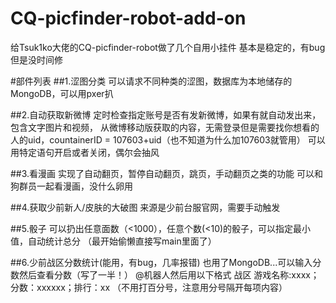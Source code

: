 # CQ-picfinder-robot-add-on

给Tsuk1ko大佬的CQ-picfinder-robot做了几个自用小挂件
基本是稳定的，有bug但是没时间修


#部件列表
##1.涩图分类
可以请求不同种类的涩图，数据库为本地储存的MongoDB，可以用pxer扒

##2.自动获取新微博
定时检查指定账号是否有发新微博，如果有就自动发出来，包含文字图片和视频，
从微博移动版获取的内容，无需登录但是需要找你想看的人的uid，countainerID = 107603+uid（也不知道为什么加107603就管用）
可以用特定语句开启或者关闭，偶尔会抽风

##3.看漫画
实现了自动翻页，暂停自动翻页，跳页，手动翻页之类的功能
可以和狗群员一起看漫画，没什么卵用

##4.获取少前新人/皮肤的大破图
来源是少前台服官网，需要手动触发

##5.骰子
可以扔出任意面数（<1000），任意个数(<10)的骰子，可以指定最小值，自动统计总分
（最开始偷懒直接写main里面了）

##6.少前战区分数统计(能用，有bug，几率报错)
也用了MongoDB...可以输入分数然后查看分数（写了一半！）
@机器人然后用以下格式
战区 游戏名称:xxxx；分数：xxxxxx；排行：xx
（不用打百分号，注意用分号隔开每项内容）
